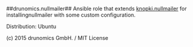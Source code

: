 ##drunomics.nullmailer##
Ansible role that extends [knopki.nullmailer](https://github.com/knopki/ansible-nullmailer) for installingnullmailer with 
some custom configuration.


Distribution: Ubuntu

(c) 2015 drunomics GmbH. /  MIT License



